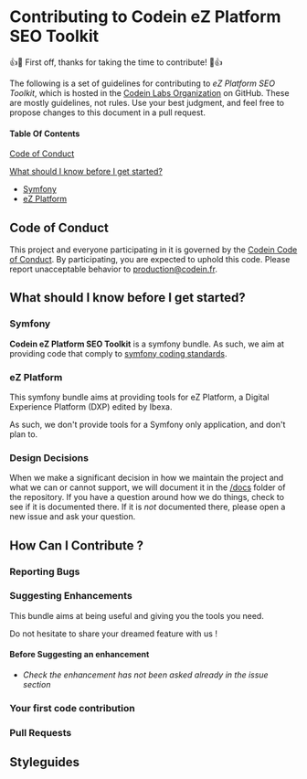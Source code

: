 # Contributing to Codein eZ Platform SEO Toolkit

:+1::tada: First off, thanks for taking the time to contribute! :tada::+1:

The following is a set of guidelines for contributing to *eZ Platform SEO Toolkit*, which is hosted in the [Codein Labs Organization](https://github.com/Codein-Labs) on GitHub. These are mostly guidelines, not rules. Use your best judgment, and feel free to propose changes to this document in a pull request.

#### Table Of Contents

[Code of Conduct](#code-of-conduct)

[What should I know before I get started?](#what-should-i-know-before-i-get-started)
  * [Symfony](#symfony)
  * [eZ Platform](#ezplatform)

## Code of Conduct

This project and everyone participating in it is governed by the [Codein Code of Conduct](docs/CODE_OF_CONDUCT.md). By participating, you are expected to uphold this code. Please report unacceptable behavior to [production@codein.fr](mailto:production@codein.com).

## What should I know before I get started?

### Symfony

**Codein eZ Platform SEO Toolkit** is a symfony bundle. As such, we aim at providing code that comply to [symfony coding standards](https://symfony.com/doc/current/contributing/code/standards.html).

### eZ Platform

This symfony bundle aims at providing tools for eZ Platform, a Digital Experience Platform (DXP) edited by Ibexa.

As such, we don't provide tools for a Symfony only application, and don't plan to.

### Design Decisions

When we make a significant decision in how we maintain the project and what we can or cannot support, we will document it in the [/docs](https://github.com/Codein-Labs/ezplatform-seo-toolkit/tree/master/docs) folder of the repository. If you have a question around how we do things, check to see if it is documented there. If it is *not* documented there, please open a new issue and ask your question.

## How Can I Contribute ?

### Reporting Bugs

### Suggesting Enhancements

This bundle aims at being useful and giving you the tools you need. 

Do not hesitate to share your dreamed feature with us ! 

#### Before Suggesting an enhancement

- *Check the enhancement has not been asked already in the issue section*


### Your first code contribution

### Pull Requests

## Styleguides